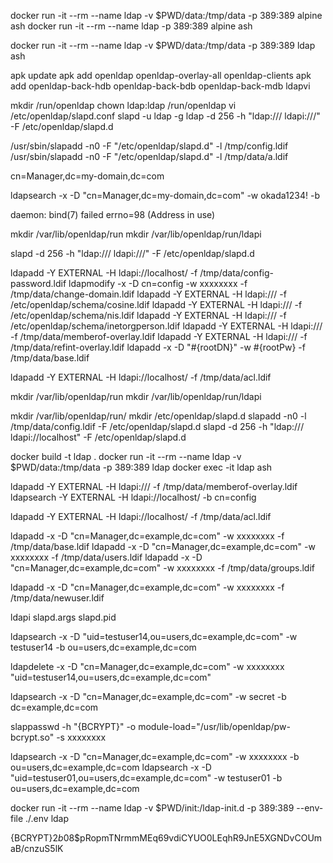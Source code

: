 docker run -it --rm --name ldap -v $PWD/data:/tmp/data -p 389:389 alpine ash
docker run -it --rm --name ldap -p 389:389 alpine ash

docker run -it --rm --name ldap -v $PWD/data:/tmp/data -p 389:389 ldap ash

apk update
apk add openldap openldap-overlay-all openldap-clients 
apk add openldap-back-hdb openldap-back-bdb openldap-back-mdb ldapvi

mkdir /run/openldap
chown ldap:ldap /run/openldap
vi /etc/openldap/slapd.conf
slapd -u ldap -g ldap -d 256 -h "ldap:/// ldapi:///" -F /etc/openldap/slapd.d

/usr/sbin/slapadd -n0 -F "/etc/openldap/slapd.d" -l /tmp/config.ldif
/usr/sbin/slapadd -n0 -F "/etc/openldap/slapd.d" -l /tmp/data/a.ldif

cn=Manager,dc=my-domain,dc=com

ldapsearch -x -D "cn=Manager,dc=my-domain,dc=com" -w okada1234! -b


 daemon: bind(7) failed errno=98 (Address in use)

mkdir /var/lib/openldap/run
mkdir /var/lib/openldap/run/ldapi

slapd -d 256 -h "ldap:/// ldapi:///" -F /etc/openldap/slapd.d

ldapadd -Y EXTERNAL -H ldapi://localhost/ -f /tmp/data/config-password.ldif
ldapmodify -x -D cn=config -w xxxxxxxx -f /tmp/data/change-domain.ldif
ldapadd -Y EXTERNAL -H ldapi:/// -f /etc/openldap/schema/cosine.ldif
ldapadd -Y EXTERNAL -H ldapi:/// -f /etc/openldap/schema/nis.ldif
ldapadd -Y EXTERNAL -H ldapi:/// -f /etc/openldap/schema/inetorgperson.ldif
ldapadd -Y EXTERNAL -H ldapi:/// -f /tmp/data/memberof-overlay.ldif
ldapadd -Y EXTERNAL -H ldapi:/// -f /tmp/data/refint-overlay.ldif
ldapadd -x -D "#{rootDN}" -w #{rootPw} -f /tmp/data/base.ldif


ldapadd -Y EXTERNAL -H ldapi://localhost/ -f /tmp/data/acl.ldif

mkdir /var/lib/openldap/run
mkdir /var/lib/openldap/run/ldapi

mkdir /var/lib/openldap/run/
mkdir /etc/openldap/slapd.d
slapadd -n0 -l /tmp/data/config.ldif -F /etc/openldap/slapd.d
slapd -d 256 -h "ldap:/// ldapi://localhost" -F /etc/openldap/slapd.d

docker build -t ldap .
docker run -it --rm --name ldap -v $PWD/data:/tmp/data -p 389:389 ldap
docker exec -it  ldap ash

ldapadd -Y EXTERNAL -H ldapi:/// -f /tmp/data/memberof-overlay.ldif
ldapsearch -Y EXTERNAL -H ldapi://localhost/ -b cn=config

ldapadd -Y EXTERNAL -H ldapi://localhost/ -f /tmp/data/acl.ldif

ldapadd -x -D "cn=Manager,dc=example,dc=com" -w xxxxxxxx -f /tmp/data/base.ldif
ldapadd -x -D "cn=Manager,dc=example,dc=com" -w xxxxxxxx -f /tmp/data/users.ldif
ldapadd -x -D "cn=Manager,dc=example,dc=com" -w xxxxxxxx -f /tmp/data/groups.ldif   

ldapadd -x -D "cn=Manager,dc=example,dc=com" -w xxxxxxxx -f /tmp/data/newuser.ldif  

ldapi       slapd.args  slapd.pid

 ldapsearch -x -D "uid=testuser14,ou=users,dc=example,dc=com" -w testuser14 -b ou=users,dc=example,dc=com

 ldapdelete -x -D "cn=Manager,dc=example,dc=com" -w xxxxxxxx "uid=testuser14,ou=users,dc=example,dc=com"

ldapsearch -x -D "cn=Manager,dc=example,dc=com" -w secret -b dc=example,dc=com

slappasswd -h "{BCRYPT}" -o module-load="/usr/lib/openldap/pw-bcrypt.so" -s xxxxxxxx


ldapsearch -x -D "cn=Manager,dc=example,dc=com" -w xxxxxxxx -b ou=users,dc=example,dc=com
ldapsearch -x -D "uid=testuser01,ou=users,dc=example,dc=com" -w testuser01 -b ou=users,dc=example,dc=com

docker run -it --rm --name ldap -v $PWD/init:/ldap-init.d -p 389:389 --env-file ./.env ldap

{BCRYPT}$2b$08$pRopmTNrmmMEq69vdiCYUO0LEqhR9JnE5XGNDvCOUmaB/cnzuS5lK